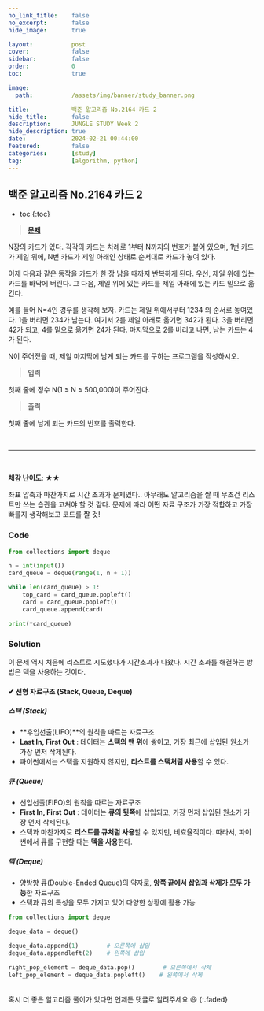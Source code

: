 ```yaml
---
no_link_title:    false 
no_excerpt:       false 
hide_image:       true

layout:           post
cover:            false
sidebar:          false
order:            0      
toc:              true

image:
  path:           /assets/img/banner/study_banner.png

title:            백준 알고리즘 No.2164 카드 2
hide_title:       false
description:      JUNGLE STUDY Week 2
hide_description: true
date:             2024-02-21 00:44:00
featured:         false
categories:       [study]
tag:              [algorithm, python]
---
```


## 백준 알고리즘 No.2164 카드 2

* toc
{:toc}

> [**문제**](https://www.acmicpc.net/problem/2164)

N장의 카드가 있다. 각각의 카드는 차례로 1부터 N까지의 번호가 붙어 있으며, 
1번 카드가 제일 위에, N번 카드가 제일 아래인 상태로 순서대로 카드가 놓여 있다.

이제 다음과 같은 동작을 카드가 한 장 남을 때까지 반복하게 된다. 
우선, 제일 위에 있는 카드를 바닥에 버린다. 그 다음, 제일 위에 있는 카드를 제일 아래에 있는 카드 밑으로 옮긴다.

예를 들어 N=4인 경우를 생각해 보자. 카드는 제일 위에서부터 1234 의 순서로 놓여있다. 
1을 버리면 234가 남는다. 여기서 2를 제일 아래로 옮기면 342가 된다. 
3을 버리면 42가 되고, 4를 밑으로 옮기면 24가 된다. 마지막으로 2를 버리고 나면, 남는 카드는 4가 된다.

N이 주어졌을 때, 제일 마지막에 남게 되는 카드를 구하는 프로그램을 작성하시오.

> **입력**

첫째 줄에 정수 N(1 ≤ N ≤ 500,000)이 주어진다.

> **출력** 

첫째 줄에 남게 되는 카드의 번호를 출력한다.

<br>

---

<br>

**체감 난이도**: ★★

좌표 압축과 마찬가지로 시간 초과가 문제였다.. 
아무래도 알고리즘을 짤 때 무조건 리스트만 쓰는 습관을 고쳐야 할 것 같다.
문제에 따라 어떤 자료 구조가 가장 적합하고 가장 빠를지 생각해보고 코드를 짤 것!

### Code
```python
from collections import deque

n = int(input())
card_queue = deque(range(1, n + 1))

while len(card_queue) > 1:
    top_card = card_queue.popleft()
    card = card_queue.popleft()
    card_queue.append(card)

print(*card_queue)
```

### Solution

이 문제 역시 처음에 리스트로 시도했다가 시간초과가 나왔다.
시간 초과를 해결하는 방법은 덱을 사용하는 것이다. 

#### ✔ 선형 자료구조 (Stack, Queue, Deque)
##### 스택 (Stack)
- **후입선출(LIFO)**의 원칙을 따르는 자료구조
- **Last In, First Out** : 데이터는 **스택의 맨 위**에 쌓이고, 가장 최근에 삽입된 원소가 가장 먼저 삭제된다.
- 파이썬에서는 스택을 지원하지 않지만, **리스트를 스택처럼 사용**할 수 있다.

##### 큐 (Queue)
- 선입선출(FIFO)의 원칙을 따르는 자료구조
- **First In, First Out** : 데이터는 **큐의 뒷쪽**에 삽입되고, 가장 먼저 삽입된 원소가 가장 먼저 삭제된다.
- 스택과 마찬가지로 **리스트를 큐처럼 사용**할 수 있지만, 비효율적이다. 따라서, 파이썬에서 큐를 구현할 때는 **덱을 사용**한다.

##### 덱 (Deque)
- 양방향 큐(Double-Ended Queue)의 약자로, **양쪽 끝에서 삽입과 삭제가 모두 가능**한 자료구조
- 스택과 큐의 특성을 모두 가지고 있어 다양한 상황에 활용 가능

```Python
from collections import deque

deque_data = deque()

deque_data.append(1)        # 오른쪽에 삽입
deque_data.appendleft(2)    # 왼쪽에 삽입

right_pop_element = deque_data.pop()        # 오른쪽에서 삭제
left_pop_element = deque_data.popleft()    # 왼쪽에서 삭제
```

<br>
혹시 더 좋은 알고리즘 풀이가 있다면 언제든 댓글로 알려주세요 😃
{:.faded}